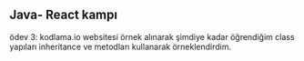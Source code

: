 ## Java- React kampı

ödev 3: kodlama.io websitesi örnek alınarak şimdiye kadar öğrendiğim class yapıları inheritance ve metodları kullanarak örneklendirdim.
